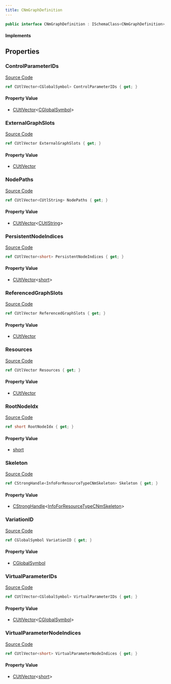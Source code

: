 ```yaml
---
title: CNmGraphDefinition
---
```


```csharp
public interface CNmGraphDefinition : ISchemaClass<CNmGraphDefinition>, ISchemaField, ISchemaClass, INativeHandle
```

#### Implements

## Properties

### ControlParameterIDs

[Source Code](https://github.com/swiftly-solution/swiftlys2/blob/beta/managed/src/SwiftlyS2.Generated/Schemas/Interfaces/CNmGraphDefinition.cs#L24)

```csharp
ref CUtlVector<CGlobalSymbol> ControlParameterIDs { get; }
```

#### Property Value

- [CUtlVector](/docs/api/-1)<[CGlobalSymbol](/docs/api/shared/natives/cglobalsymbol)>

### ExternalGraphSlots

[Source Code](https://github.com/swiftly-solution/swiftlys2/blob/beta/managed/src/SwiftlyS2.Generated/Schemas/Interfaces/CNmGraphDefinition.cs#L34)

```csharp
ref CUtlVector ExternalGraphSlots { get; }
```

#### Property Value

- [CUtlVector](/docs/api/)

### NodePaths

[Source Code](https://github.com/swiftly-solution/swiftlys2/blob/beta/managed/src/SwiftlyS2.Generated/Schemas/Interfaces/CNmGraphDefinition.cs#L36)

```csharp
ref CUtlVector<CUtlString> NodePaths { get; }
```

#### Property Value

- [CUtlVector](/docs/api/-1)<[CUtlString](/docs/api/shared/natives/cutlstring)>

### PersistentNodeIndices

[Source Code](https://github.com/swiftly-solution/swiftlys2/blob/beta/managed/src/SwiftlyS2.Generated/Schemas/Interfaces/CNmGraphDefinition.cs#L20)

```csharp
ref CUtlVector<short> PersistentNodeIndices { get; }
```

#### Property Value

- [CUtlVector](/docs/api/-1)<[short](https://learn.microsoft.com/dotnet/api/system.int16)>

### ReferencedGraphSlots

[Source Code](https://github.com/swiftly-solution/swiftlys2/blob/beta/managed/src/SwiftlyS2.Generated/Schemas/Interfaces/CNmGraphDefinition.cs#L31)

```csharp
ref CUtlVector ReferencedGraphSlots { get; }
```

#### Property Value

- [CUtlVector](/docs/api/)

### Resources

[Source Code](https://github.com/swiftly-solution/swiftlys2/blob/beta/managed/src/SwiftlyS2.Generated/Schemas/Interfaces/CNmGraphDefinition.cs#L39)

```csharp
ref CUtlVector Resources { get; }
```

#### Property Value

- [CUtlVector](/docs/api/)

### RootNodeIdx

[Source Code](https://github.com/swiftly-solution/swiftlys2/blob/beta/managed/src/SwiftlyS2.Generated/Schemas/Interfaces/CNmGraphDefinition.cs#L22)

```csharp
ref short RootNodeIdx { get; }
```

#### Property Value

- [short](https://learn.microsoft.com/dotnet/api/system.int16)

### Skeleton

[Source Code](https://github.com/swiftly-solution/swiftlys2/blob/beta/managed/src/SwiftlyS2.Generated/Schemas/Interfaces/CNmGraphDefinition.cs#L18)

```csharp
ref CStrongHandle<InfoForResourceTypeCNmSkeleton> Skeleton { get; }
```

#### Property Value

- [CStrongHandle](/docs/api/shared/natives/cstronghandle-1)<[InfoForResourceTypeCNmSkeleton](/docs/api/shared/schemadefinitions/infoforresourcetypecnmskeleton)>

### VariationID

[Source Code](https://github.com/swiftly-solution/swiftlys2/blob/beta/managed/src/SwiftlyS2.Generated/Schemas/Interfaces/CNmGraphDefinition.cs#L16)

```csharp
ref CGlobalSymbol VariationID { get; }
```

#### Property Value

- [CGlobalSymbol](/docs/api/shared/natives/cglobalsymbol)

### VirtualParameterIDs

[Source Code](https://github.com/swiftly-solution/swiftlys2/blob/beta/managed/src/SwiftlyS2.Generated/Schemas/Interfaces/CNmGraphDefinition.cs#L26)

```csharp
ref CUtlVector<CGlobalSymbol> VirtualParameterIDs { get; }
```

#### Property Value

- [CUtlVector](/docs/api/-1)<[CGlobalSymbol](/docs/api/shared/natives/cglobalsymbol)>

### VirtualParameterNodeIndices

[Source Code](https://github.com/swiftly-solution/swiftlys2/blob/beta/managed/src/SwiftlyS2.Generated/Schemas/Interfaces/CNmGraphDefinition.cs#L28)

```csharp
ref CUtlVector<short> VirtualParameterNodeIndices { get; }
```

#### Property Value

- [CUtlVector](/docs/api/-1)<[short](https://learn.microsoft.com/dotnet/api/system.int16)>

